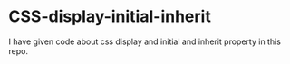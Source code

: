 # CSS-display-initial-inherit
I have given code about css display and initial and inherit property in this repo.
